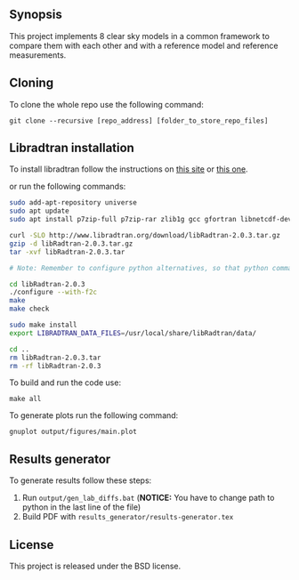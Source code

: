 ## Synopsis

This project implements 8 clear sky models in a common framework to compare
them with each other and with a reference model and reference measurements.

## Cloning
To clone the whole repo use the following command:

```
git clone --recursive [repo_address] [folder_to_store_repo_files]
```

## Libradtran installation
To install libradtran follow the instructions on [this site](http://web.archive.org/web/20180614161856/http://www.inperfectsilence.org/getting-libradtran-up-and-running-on-a-mac/) or [this one](https://www.meteo-blog.net/2013-09/installing-libradtran-on-macbook-air-mountain-lion/).

or run the following commands:

```bash
sudo add-apt-repository universe
sudo apt update
sudo apt install p7zip-full p7zip-rar zlib1g gcc gfortran libnetcdf-dev libnetcdff-dev libgsl23 libgmp3-dev curl perl flex gawk f2c libglm-dev gnuplot libgsl-dev

curl -SLO http://www.libradtran.org/download/libRadtran-2.0.3.tar.gz
gzip -d libRadtran-2.0.3.tar.gz
tar -xvf libRadtran-2.0.3.tar

# Note: Remember to configure python alternatives, so that python command is recognized by the system: https://www.vultr.com/docs/how-to-install-python-2-on-ubuntu-20-04

cd libRadtran-2.0.3
./configure --with-f2c
make
make check

sudo make install
export LIBRADTRAN_DATA_FILES=/usr/local/share/libRadtran/data/

cd ..
rm libRadtran-2.0.3.tar
rm -rf libRadtran-2.0.3
```

To build and run the code use:
```
make all
```

To generate plots run the following command:
```
gnuplot output/figures/main.plot
```

## Results generator
To generate results follow these steps:
1) Run ```output/gen_lab_diffs.bat``` (**NOTICE:** You have to change path to python in the last line of the file)
2) Build PDF with ```results_generator/results-generator.tex```
   
## License

This project is released under the BSD license.
